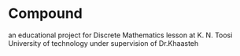 # Compound
an educational project for Discrete Mathematics lesson at K. N. Toosi University of technology under supervision of Dr.Khaasteh
